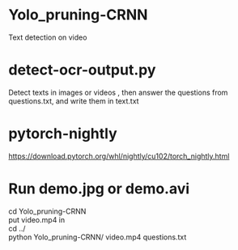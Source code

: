 # Yolo_pruning-CRNN
 Text detection on video
# detect-ocr-output.py 
 Detect texts in images or videos , then answer the questions from questions.txt, and write them in text.txt
# pytorch-nightly  
 https://download.pytorch.org/whl/nightly/cu102/torch_nightly.html  
# Run demo.jpg or demo.avi
 cd Yolo_pruning-CRNN  
 put video.mp4 in  
 cd ../  
 python Yolo_pruning-CRNN/ video.mp4 questions.txt  
